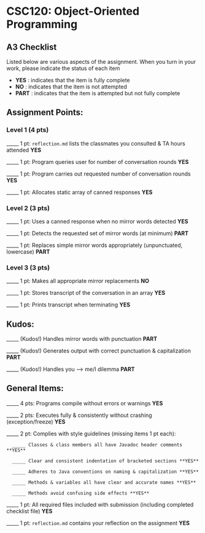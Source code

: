 # CSC120: Object-Oriented Programming
## A3 Checklist

Listed below are various aspects of the assignment.  When you turn in your work, please indicate the status of each item

- **YES** : indicates that the item is fully complete
- **NO** : indicates that the item is not attempted
- **PART** : indicates that the item is attempted but not fully complete


## Assignment Points:

### Level 1 (4 pts)

_____ 1 pt: `reflection.md` lists the classmates you consulted & TA hours attended **YES**

_____ 1 pt: Program queries user for number of conversation rounds **YES**

_____ 1 pt: Program carries out requested number of conversation rounds **YES**

_____ 1 pt: Allocates static array of canned responses **YES**

### Level 2 (3 pts)

_____ 1 pt: Uses a canned response when no mirror words detected **YES** 

_____ 1 pt: Detects the requested set of mirror words (at minimum) **PART**

_____ 1 pt: Replaces simple mirror words appropriately (unpunctuated, lowercase) **PART**

### Level 3 (3 pts)

_____ 1 pt: Makes all appropriate mirror replacements **NO**

_____ 1 pt: Stores transcript of the conversation in an array **YES**

_____ 1 pt: Prints transcript when terminating **YES**

## Kudos:

_____ (Kudos!) Handles mirror words with punctuation **PART**

_____ (Kudos!) Generates output with correct punctuation & capitalization **PART**

_____ (Kudos!) Handles you --> me/I dilemma **PART**



## General Items:

_____ 4 pts: Programs compile without errors or warnings **YES**

_____ 2 pts: Executes fully & consistently without crashing (exception/freeze) **YES**

_____ 2 pt: Complies with style guidelines (missing items 1 pt each):

      _____ Classes & class members all have Javadoc header comments **YES**

      _____ Clear and consistent indentation of bracketed sections **YES**

      _____ Adheres to Java conventions on naming & capitalization **YES**

      _____ Methods & variables all have clear and accurate names **YES**

      _____ Methods avoid confusing side effects **YES**

_____ 1 pt: All required files included with submission (including completed checklist file) **YES**

_____ 1 pt: `reflection.md` contains your reflection on the assignment **YES**
